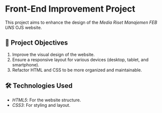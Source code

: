 # Front-End Improvement Project  
This project aims to enhance the design of the *Media Riset Manajemen FEB UNS* OJS website.  

## 📌 Project Objectives  
1. Improve the visual design of the website.  
2. Ensure a responsive layout for various devices (desktop, tablet, and smartphone).  
3. Refactor HTML and CSS to be more organized and maintainable.  

## 🛠 Technologies Used  
- *HTML5*: For the website structure.  
- *CSS3*: For styling and layout.  
